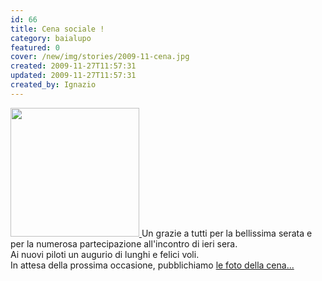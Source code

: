 ```yaml
---
id: 66
title: Cena sociale !
category: baialupo
featured: 0
cover: /new/img/stories/2009-11-cena.jpg
created: 2009-11-27T11:57:31
updated: 2009-11-27T11:57:31
created_by: Ignazio
---
```


<a href="/gallery/2009-11-cena-baia" target="_blank">
<img  height="206" src="/new/img/stories/2009-11-cena.jpg" class="float-start mr-3 w-[300px]"/>
</a>
Un grazie a tutti per la bellissima serata e per la numerosa partecipazione all'incontro di ieri sera.
<br class="mb-2">
Ai nuovi piloti un augurio di lunghi e felici voli.
<br class="mb-2">
In attesa della prossima occasione, pubblichiamo <a href="/gallery/2009-11-cena-baia" target="_blank">le foto della cena...</a>

